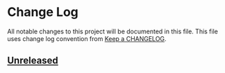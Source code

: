 # Change Log
All notable changes to this project will be documented in this file.
This file uses change log convention from [Keep a CHANGELOG](http://keepachangelog.com).

## [Unreleased][unreleased]


[unreleased]: https://github.com/dgnest/slide-ansible-for-development/compare/0.0.2...HEAD
[0.0.2]: https://github.com/dgnest/slide-ansible-for-development/compare/0.0.1...0.0.2
[0.0.1]: https://github.com/dgnest/slide-ansible-for-development/compare/0.0.0...0.0.1

[CONTRIBUTING.md]: CONTRIBUTING.md
[LICENCE.md]: LICENCE.md
[README.md]: README.md
